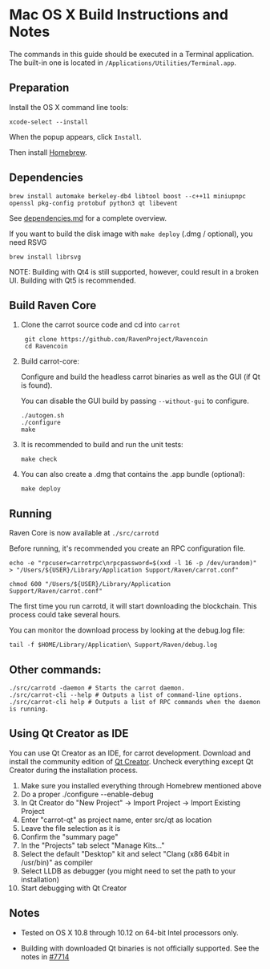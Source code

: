 Mac OS X Build Instructions and Notes
====================================
The commands in this guide should be executed in a Terminal application.
The built-in one is located in `/Applications/Utilities/Terminal.app`.

Preparation
-----------
Install the OS X command line tools:

`xcode-select --install`

When the popup appears, click `Install`.

Then install [Homebrew](https://brew.sh).

Dependencies
----------------------

    brew install automake berkeley-db4 libtool boost --c++11 miniupnpc openssl pkg-config protobuf python3 qt libevent

See [dependencies.md](dependencies.md) for a complete overview.

If you want to build the disk image with `make deploy` (.dmg / optional), you need RSVG

    brew install librsvg

NOTE: Building with Qt4 is still supported, however, could result in a broken UI. Building with Qt5 is recommended.

Build Raven Core
------------------------

1. Clone the carrot source code and cd into `carrot`

        git clone https://github.com/RavenProject/Ravencoin
        cd Ravencoin

2.  Build carrot-core:

    Configure and build the headless carrot binaries as well as the GUI (if Qt is found).

    You can disable the GUI build by passing `--without-gui` to configure.

        ./autogen.sh
        ./configure
        make

3.  It is recommended to build and run the unit tests:

        make check

4.  You can also create a .dmg that contains the .app bundle (optional):

        make deploy

Running
-------

Raven Core is now available at `./src/carrotd`

Before running, it's recommended you create an RPC configuration file.

    echo -e "rpcuser=carrotrpc\nrpcpassword=$(xxd -l 16 -p /dev/urandom)" > "/Users/${USER}/Library/Application Support/Raven/carrot.conf"

    chmod 600 "/Users/${USER}/Library/Application Support/Raven/carrot.conf"

The first time you run carrotd, it will start downloading the blockchain. This process could take several hours.

You can monitor the download process by looking at the debug.log file:

    tail -f $HOME/Library/Application\ Support/Raven/debug.log

Other commands:
-------

    ./src/carrotd -daemon # Starts the carrot daemon.
    ./src/carrot-cli --help # Outputs a list of command-line options.
    ./src/carrot-cli help # Outputs a list of RPC commands when the daemon is running.

Using Qt Creator as IDE
------------------------
You can use Qt Creator as an IDE, for carrot development.
Download and install the community edition of [Qt Creator](https://www.qt.io/download/).
Uncheck everything except Qt Creator during the installation process.

1. Make sure you installed everything through Homebrew mentioned above
2. Do a proper ./configure --enable-debug
3. In Qt Creator do "New Project" -> Import Project -> Import Existing Project
4. Enter "carrot-qt" as project name, enter src/qt as location
5. Leave the file selection as it is
6. Confirm the "summary page"
7. In the "Projects" tab select "Manage Kits..."
8. Select the default "Desktop" kit and select "Clang (x86 64bit in /usr/bin)" as compiler
9. Select LLDB as debugger (you might need to set the path to your installation)
10. Start debugging with Qt Creator

Notes
-----

* Tested on OS X 10.8 through 10.12 on 64-bit Intel processors only.

* Building with downloaded Qt binaries is not officially supported. See the notes in [#7714](https://github.com/RavenProject/Ravencoin/issues/7714)
